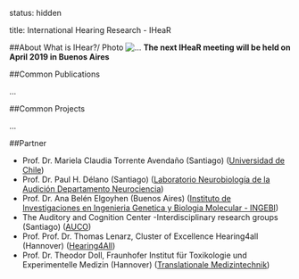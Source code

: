 status: hidden

title: International Hearing Research - IHeaR 

##About
 What is IHear?/ Photo ![...](....jpg)
 **The next IHeaR meeting will be held on April 2019 in Buenos Aires** 


##Common Publications

...

##Common Projects

...


##Partner
* Prof. Dr. Mariela Claudia Torrente Avendaño (Santiago) ([Universidad de Chile](http://www.uchile.cl/))
* Prof. Dr. Paul H. Délano (Santiago) ([Laboratorio Neurobiología de la Audición Departamento Neurociencia](http://www.audicion.cl/))
* Prof. Dr. Ana Belén Elgoyhen (Buenos Aires) ([Instituto de Investigaciones en Ingenieria Genetica y Biologia Molecular - INGEBI](http://ingebi-conicet.gov.ar/es_fisiologia-y-genetica-de-la-audicion/))
* The Auditory and Cognition Center -Interdisciplinary research groups (Santiago) ([AUCO](http://www.auco.cl/))
* Prof. Prof. Dr. Thomas Lenarz, Cluster of Excellence Hearing4all (Hannover) ([Hearing4All](http://hearing4all.eu/EN/))
* Prof. Dr. Theodor Doll, Fraunhofer Institut für Toxikologie und Experimentelle Medizin (Hannover) ([Translationale Medizintechnik](https://www.item.fraunhofer.de/de/angebot/medizintechnik.html/))

